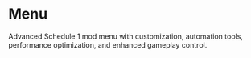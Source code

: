 # Menu
Advanced Schedule 1 mod menu with customization, automation tools, performance optimization, and enhanced gameplay control.
